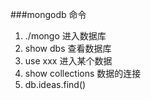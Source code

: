###mongodb 命令
1. ./mongo 进入数据库
2. show dbs 查看数据库
3. use xxx 进入某个数据
4. show collections 数据的连接
5. db.ideas.find()
